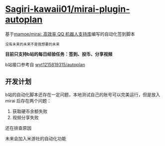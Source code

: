   # [Sagiri-kawaii01/mirai-plugin-autoplan](https://github.com/Sagiri-kawaii01/mirai-plugin-autoplan)
基于[mamoe/mirai: 高效率 QQ 机器人支持库](https://github.com/mamoe/mirai)编写的自动化签到脚本

 <sup>没有未来的未来不是我想要的未来</sup>

**目前只支持b站的每日经验任务：签到、投币、分享视频**

b站接口参考自 [wyt1215819315/autoplan](https://github.com/wyt1215819315/autoplan)



## 开发计划

b站的自动化脚本还存在一定问题，本地测试自己的账号可以完美运行，但是放入 mirai 后存在两个问题：

1. 获取硬币余额失败
2. 视频分享失败

还在排查原因



未来会加入米游社的自动化功能